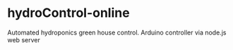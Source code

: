 # hydroControl-online
Automated hydroponics green house control. Arduino controller via node.js web server
